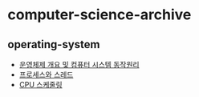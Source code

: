 # computer-science-archive

## operating-system 
- [운영체제 개요 및 컴퓨터 시스템 동작원리](https://github.com/Suxxxxhyun/computer-science-archive/blob/main/os/part1/os-part1.md)
- [프로세스와 스레드](https://github.com/Suxxxxhyun/computer-science-archive/blob/main/os/part2/os-part2.md)
- [CPU 스케줄링](https://github.com/Suxxxxhyun/computer-science-archive/blob/main/os/part3/os-part3.md)
